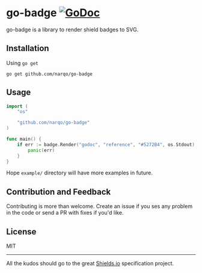 # go-badge [![GoDoc](https://godoc.org/github.com/narqo/go-badge/badge?status.svg)](https://godoc.org/github.com/narqo/go-badge/badge)

go-badge is a library to render shield badges to SVG.

## Installation

Using `go get`

```
go get github.com/narqo/go-badge
```

## Usage

```go
import (
	"os"

	"github.com/narqo/go-badge"
)

func main() {
	if err := badge.Render("godoc", "reference", "#5272B4", os.Stdout); err != nil {
		panic(err)
	}
}
```

Hope `example/` directory will have more examples in future.

## Contribution and Feedback

Contributing is more than welcome. Create an issue if you ses any problem in the code or send a PR with fixes if you'd like.

## License

MIT

---

All the kudos should go to the great [Shields.io](https://github.com/badges/shields) specification project.
